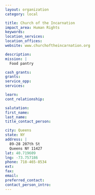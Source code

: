 ```yaml
---
layout: organization
category: local

title: Church of the Incarnation
impact_area: Human Rights
keywords: 
location_services: 
location_offices: 
website: www.churchoftheincarnation.org

description: 
mission: |
  Food pantry

cash_grants: 
grants: 
service_opp: 
services: 

learn: 
cont_relationship: 

salutation: 
first_name: 
last_name: 
title_contact_person: 

city: Queens
state: NY
address: |
  89-28 207th St     
  Queens NY 11427
lat: 40.719609
lng: -73.757186
phone: 718-465-8534
ext: 
fax: 
email: 
preferred_contact: 
contact_person_intro: 
---
```

